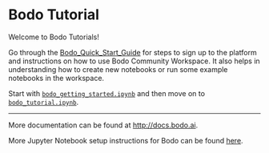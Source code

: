 # Bodo Tutorial
Welcome to Bodo Tutorials!

Go through the [Bodo_Quick_Start_Guide](https://docs.bodo.ai/latest/quick_start_platform) for steps to sign up to the platform and instructions on how to use Bodo Community Workspace. It also helps in understanding how to create new notebooks or run some example notebooks in the workspace.
    
Start with [`bodo_getting_started.ipynb`](bodo_getting_started.ipynb) 
and then move on to [`bodo_tutorial.ipynb`](bodo_tutorial.ipynb).

_________________________
More documentation can be found at http://docs.bodo.ai.

More Jupyter Notebook setup instructions for Bodo can be found [here](https://docs.bodo.ai/installation_and_setup/ipyparallel/#ipyparallelsetup).
